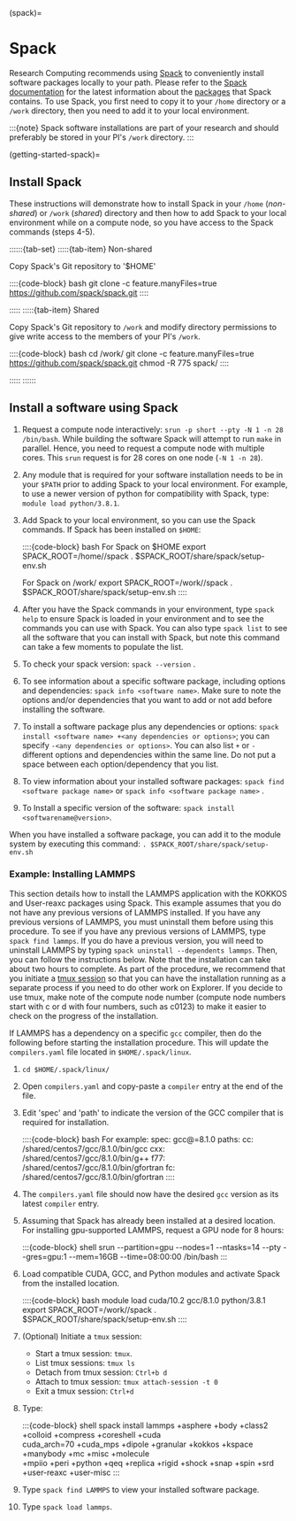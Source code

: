 (spack)=
# Spack

Research Computing recommends using [Spack] to conveniently install software packages locally to your path. Please refer to the [Spack documentation] for the latest information about the [packages] that Spack contains. To use Spack, you first need to copy it to your `/home` directory or a `/work` directory, then you need to add it to your local environment.

:::{note}
Spack software installations are part of your research and should preferably be stored in your PI's `/work` directory.
:::

(getting-started-spack)=
## Install Spack

These instructions will demonstrate how to install Spack in your `/home` (*non-shared*) or `/work` (*shared*) directory and then how to add Spack to your local environment while on a compute node, so you have access to the Spack commands (steps 4-5).

::::::{tab-set}
:::::{tab-item} Non-shared

Copy Spack's Git repository to '$HOME'

::::{code-block} bash
git clone -c feature.manyFiles=true https://github.com/spack/spack.git
::::

:::::
:::::{tab-item}	Shared

Copy Spack's Git repository to `/work` and modify directory permissions to give write access to the members of your PI's `/work`.

::::{code-block} bash
cd /work/<PI-Project-Dir>
git clone -c feature.manyFiles=true https://github.com/spack/spack.git
chmod -R 775 spack/
::::

:::::
::::::

## Install a software using Spack

1. Request a compute node interactively: `srun -p short --pty -N 1 -n 28 /bin/bash`. While building the software Spack will attempt to run `make` in parallel. Hence, you need to request a compute node with multiple cores. This `srun` request is for 28 cores on one node (`-N 1 -n 28`).
1. Any module that is required for your software installation needs to be in your `$PATH` prior to adding Spack to your local environment. For example, to use a newer version of python for compatibility with Spack, type: `module load python/3.8.1`.
1. Add Spack to your local environment, so you can use the Spack commands. If Spack has been installed on `$HOME`:

   ::::{code-block} bash
   For Spack on $HOME
   export SPACK_ROOT=/home/<yourusername>/spack
   . $SPACK_ROOT/share/spack/setup-env.sh

   For Spack on /work/<PI-Project-Dir>
   export SPACK_ROOT=/work/<PI-Project-Dir>/spack
   . $SPACK_ROOT/share/spack/setup-env.sh
   ::::

1. After you have the Spack commands in your environment, type `spack help` to ensure Spack is loaded in your environment and to see the commands you can use with Spack. You can also type `spack list` to see all the software that you can install with Spack, but note this command can take a few moments to populate the list.
1. To check your spack version: `spack --version` .
1. To see information about a specific software package, including options and dependencies: `spack info <software name>`. Make sure to note the options and/or dependencies that you want to add or not add before installing the software.
1. To install a software package plus any dependencies or options:
`spack install <software name> +<any dependencies or options>`;
you can specify `-<any dependencies or options>`. You can also list
`+` or `-` different options and dependencies within the same line. Do
not put a space between each option/dependency that you list.
1. To view information about your installed software packages: `spack find <software package name>` or `spack info <software package name>` .
1. To Install a specific version of the software: `spack install <softwarename@version>`.

When you have installed a software package, you can add it to the module system by executing this command:
`. $SPACK_ROOT/share/spack/setup-env.sh`

### Example: Installing LAMMPS

This section details how to install the LAMMPS application with the
KOKKOS and User-reaxc packages using Spack. This example assumes that
you do not have any previous versions of LAMMPS installed. If you have
any previous versions of LAMMPS, you must uninstall them before using
this procedure. To see if you have any previous versions of LAMMPS,
type `spack find lammps`. If you do have a previous version, you will
need to uninstall LAMMPS by typing `spack uninstall --dependents
lammps`. Then, you can follow the instructions below. Note that the
installation can take about two hours to complete. As part of the
procedure, we recommend that you initiate a [tmux session] so that
you can have the installation running as a separate process if you
need to do other work on Explorer. If you decide to use tmux, make
note of the compute node number (compute node numbers start with c or
d with four numbers, such as c0123) to make it easier to check on the
progress of the installation.

If LAMMPS has a dependency on a specific `gcc` compiler, then do the following before starting the installation procedure. This will update the `compilers.yaml` file located in `$HOME/.spack/linux`.

1. `cd $HOME/.spack/linux/`
1. Open `compilers.yaml` and copy-paste a `compiler` entry at the end of the file.
1. Edit 'spec' and 'path' to indicate the version of the GCC compiler that is required for installation.

   ::::{code-block} bash
   For example:
        spec: gcc@=8.1.0
    	paths:
    	  cc: /shared/centos7/gcc/8.1.0/bin/gcc
     	  cxx: /shared/centos7/gcc/8.1.0/bin/g++
    	  f77: /shared/centos7/gcc/8.1.0/bin/gfortran
      	  fc: /shared/centos7/gcc/8.1.0/bin/gfortran
   ::::

1. The `compilers.yaml` file should now have the desired `gcc` version as its latest `compiler` entry.
1. Assuming that Spack has already been installed at a desired location. For installing gpu-supported LAMMPS, request a GPU node for 8 hours:

   :::{code-block} shell
   srun --partition=gpu --nodes=1 --ntasks=14 --pty --gres=gpu:1 --mem=16GB --time=08:00:00 /bin/bash
   :::

1. Load compatible CUDA, GCC, and Python modules and activate Spack from the installed location.

   ::::{code-block} bash
    module load cuda/10.2 gcc/8.1.0 python/3.8.1
    export SPACK_ROOT=/work/<PI-Project-Dir>/spack
    . $SPACK_ROOT/share/spack/setup-env.sh
   ::::

1. (Optional) Initiate a `tmux` session:

   - Start a tmux session: `tmux`.
   - List tmux sessions: `tmux ls`
   - Detach from tmux session: `Ctrl+b d`
   - Attach to tmux session: `tmux attach-session -t 0`
   - Exit a tmux session: `Ctrl+d`

1. Type:

   :::{code-block} shell
   spack install lammps +asphere +body +class2 +colloid +compress +coreshell +cuda \
   cuda_arch=70 +cuda_mps +dipole +granular +kokkos +kspace +manybody +mc +misc +molecule \
   +mpiio +peri +python +qeq +replica +rigid +shock +snap +spin +srd +user-reaxc +user-misc
   :::

1. Type `spack find LAMMPS` to view your installed software package.

1. Type `spack load lammps`.

[tmux session]: https://alta3.com/posters/tmux.pdf
[Spack]: https://spack.io/
[Spack documentation]: https://spack.readthedocs.io/en/latest/index.html
[packages]: https://spack.readthedocs.io/en/latest/package_list.html#package-list
